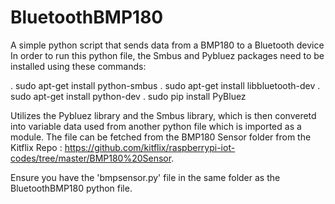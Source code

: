 # BluetoothBMP180
A simple python script that sends data from a BMP180 to a Bluetooth device  
In order to run this python file, the Smbus and Pybluez packages need to be installed using these commands:

. sudo apt-get install python-smbus
. sudo apt-get install libbluetooth-dev
. sudo apt-get install python-dev
. sudo pip install PyBluez

Utilizes the Pybluez library and the Smbus library, which is then converetd into variable data used from another python file which is imported as a module. The file can be fetched from the BMP180 Sensor folder from the Kitflix Repo : https://github.com/kitflix/raspberrypi-iot-codes/tree/master/BMP180%20Sensor.

Ensure you have the 'bmpsensor.py' file in the same folder as the BluetoothBMP180 python file.
